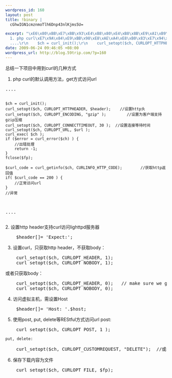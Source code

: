 ```yaml
--- 
wordpress_id: 160
layout: post
title: !binary |
  cGhwIGN1cmznmoTlh6Dnp43nlKjms5U=

excerpt: "\xE6\x80\xBB\xE7\xBB\x93\xE4\xB8\x80\xE4\xB8\x8B\xE9\xA1\xB9\xE7\x9B\xAE\xE4\xB8\xAD\xE7\x94\xA8\xE5\x88\xB0curl\xE7\x9A\x84\xE5\x87\xA0\xE7\xA7\x8D\xE6\x96\xB9\xE5\xBC\x8F\r\n\
  1. php curl\xE7\x9A\x84\xE9\xBB\x98\xE8\xAE\xA4\xE8\xB0\x83\xE7\x94\xA8\xE6\x96\xB9\xE6\xB3\x95\xEF\xBC\x8Cget\xE6\x96\xB9\xE5\xBC\x8F\xE8\xAE\xBF\xE9\x97\xAEurl\r\n\
  ....\r\n    $ch = curl_init();\r\n    curl_setopt($ch, CURLOPT_HTTPHEADER, $header);    //\xE8\xAE\xBE\xE7\xBD\xAEhttp\xE5\xA4\xB4\r\n    curl_setopt($ch, CURLOPT_ENCODING, \"gzip\" );         //\xE8\xAE\xBE\xE7\xBD\xAE\xE4\xB8\xBA\xE5\xAE\xA2\xE6\x88\xB7\xE7\xAB\xAF\xE6\x94\xAF\xE6\x8C\x81gzip\xE5\x8E\x8B\xE7\xBC\xA9\r\n    curl_setopt($ch, CURLOPT_CONNECTTIMEOUT, 30 );  //\xE8\xAE\xBE\xE7\xBD\xAE\xE8\xBF\x9E\xE6\x8E\xA5\xE7\xAD\x89\xE5\xBE\x85\xE6\x97\xB6\xE9\x97\xB4\r\n    curl_setopt($ch, CURLOPT_URL, $url );               \r\n    curl_exec( $ch );\r\n    if ($error = curl_error($ch) ) {\r\n        //\xE5\x87\xBA\xE9\x94\x99\xE5\xA4\x84\xE7\x90\x86\r\n        return -1;\r\n    }\r\n    fclose($fp);  \r\n    \r\n    $curl_code = curl_getinfo($ch, CURLINFO_HTTP_CODE);        //\xE8\x8E\xB7\xE5\x8F\x96http\xE8\xBF\x94\xE5\x9B\x9E\xE5\x80\xBC\r\n    if( $curl_code == 200 ) {\r\n        //\xE6\xAD\xA3\xE5\xB8\xB8\xE8\xAE\xBF\xE9\x97\xAEurl\r\n    }\r\n    //\xE5\xBC\x82\xE5\xB8\xB8"
date: 2009-06-24 09:46:05 +08:00
wordpress_url: http://blog.59trip.com/?p=160
---
```

总结一下项目中用到curl的几种方式
1. php curl的默认调用方法，get方式访问url
<!--more--><pre class=php name=code>....
    $ch = curl_init();
    curl_setopt($ch, CURLOPT_HTTPHEADER, $header);    //设置http头
    curl_setopt($ch, CURLOPT_ENCODING, "gzip" );         //设置为客户端支持gzip压缩
    curl_setopt($ch, CURLOPT_CONNECTTIMEOUT, 30 );  //设置连接等待时间
    curl_setopt($ch, CURLOPT_URL, $url );               
    curl_exec( $ch );
    if ($error = curl_error($ch) ) {
        //出错处理
        return -1;
    }
    fclose($fp);  
    
    $curl_code = curl_getinfo($ch, CURLINFO_HTTP_CODE);        //获取http返回值
    if( $curl_code == 200 ) {
        //正常访问url
    }
    //异常
....</pre>
2. 设置http header支持curl访问lighttpd服务器
<pre class=php name=code>    $header[]= 'Expect:';    </pre>
3. 设置curl，只获取http header，不获取body：
<pre class=php name=code>    curl_setopt($ch, CURLOPT_HEADER, 1); 
    curl_setopt($ch, CURLOPT_NOBODY, 1); </pre>
或者只获取body：
<pre class=php name=code>    curl_setopt($ch, CURLOPT_HEADER, 0);   // make sure we get the body
    curl_setopt($ch, CURLOPT_NOBODY, 0); </pre>
4. 访问虚拟主机，需设置Host
<pre class=php name=code>    $header[]= 'Host: '.$host;</pre>
5. 使用post, put, delete等REStful方式访问url
    post:
<pre class=php name=code>    curl_setopt($ch, CURLOPT_POST, 1 ); </pre>
    put, delete:
<pre class=php name=code>    curl_setopt($ch, CURLOPT_CUSTOMREQUEST, "DELETE");  //或者PUT，需要服务器支持这些方法。</pre>
6. 保存下载内容为文件
<pre class=php name=code>    curl_setopt($ch, CURLOPT_FILE, $fp);</pre>
